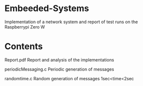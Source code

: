 # Embeeded-Systems
Implementation of a network system and report of test runs
on the Raspberrypi Zero W

# Contents
Report.pdf Report and analysis of the implementations

periodicMessaging.c  Periodic generation of messages

randomtime.c Random generation of messages 1sec<time<2sec
